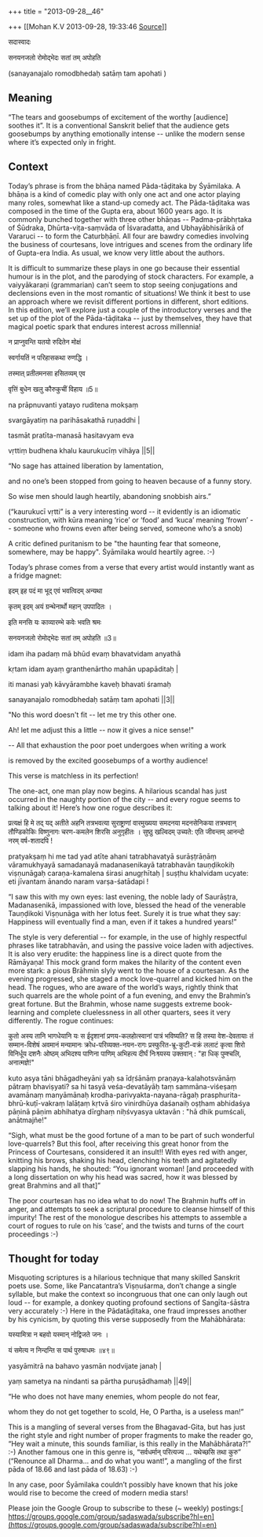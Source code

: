 +++
title = "2013-09-28__46"

+++
[[Mohan K.V	2013-09-28, 19:33:46 [Source](https://groups.google.com/g/sadaswada/c/tconfPA50PU)]]



सदास्वादः



सनयनजलो रोमोद्भेदः सतां तम् अपोहति

(sanayanajalo romodbhedaḥ satāṃ tam apohati )

  

## Meaning

“The tears and goosebumps of excitement of the worthy \[audience\] soothes it”. It is a conventional Sanskrit belief that the audience gets goosebumps by anything emotionally intense -- unlike the modern sense where it’s expected only in fright.

  

## Context

Today’s phrase is from the bhāṇa named Pāda-tāḍitaka by Śyāmilaka. A bhāṇa is a kind of comedic play with only one act and one actor playing many roles, somewhat like a stand-up comedy act. The Pāda-tāḍitaka was composed in the time of the Gupta era, about 1600 years ago. It is commonly bunched together with three other bhāṇas -- Padma-prābhṛtaka of Śūdraka, Dhūrta-viṭa-saṃvāda of Īśvaradatta, and Ubhayābhisārikā of Vararuci -- to form the Caturbḥāṇī. All four are bawdry comedies involving the business of courtesans, love intrigues and scenes from the ordinary life of Gupta-era India. As usual, we know very little about the authors.

  

It is difficult to summarize these plays in one go because their essential humour is in the plot, and the parodying of stock characters. For example, a vaiyyākaraṇi (grammarian) can’t seem to stop seeing conjugations and declensions even in the most romantic of situations! We think it best to use an approach where we revisit different portions in different, short editions. In this edition, we’ll explore just a couple of the introductory verses and the set up of the plot of the Pāda-tāḍitaka -- just by themselves, they have that magical poetic spark that endures interest across millennia!

  

न प्राप्नुवन्ति यतयो रुदितेन मोक्षं

स्वर्गायतिं न परिहासकथा रुणद्धि ।

तस्मात् प्रतीतमनसा हसितव्यम् एव

वृत्तिं बुधेन खलु कौरुकुचीं विहाय ॥5॥

na prāpnuvanti yatayo ruditena mokṣaṃ

svargāyatiṃ na parihāsakathā ruṇaddhi \|

tasmāt pratīta-manasā hasitavyam eva

vṛttiṃ budhena khalu kaurukucīṃ vihāya \|\|5\|\|

  

“No sage has attained liberation by lamentation,

and no one’s been stopped from going to heaven because of a funny story.

So wise men should laugh heartily, abandoning snobbish airs.”

  

(“kaurukucī vṛtti” is a very interesting word -- it evidently is an idiomatic construction, with kūra meaning ‘rice’ or ‘food’ and ‘kuca’ meaning ‘frown’ -- someone who frowns even after being served, someone who’s a snob)

  

A critic defined puritanism to be "the haunting fear that someone, somewhere, may be happy". Śyāmilaka would heartily agree. :-)

  

Today’s phrase comes from a verse that every artist would instantly want as a fridge magnet:

  

इदम् इह पदं मा भूद् एवं भवत्विदम् अन्यथा

कृतम् इदम् अयं ग्रन्थेनार्थो महान् उपपादितः ।

इति मनसि यः काव्यारम्भे कवेः भवति श्रमः

सनयनजलो रोमोद्भेदः सतां तम् अपोहति ॥3॥

idam iha padaṃ mā bhūd evaṃ bhavatvidam anyathā

kṛtam idam ayaṃ granthenārtho mahān upapāditaḥ \|

iti manasi yaḥ kāvyārambhe kaveḥ bhavati śramaḥ

sanayanajalo romodbhedaḥ satāṃ tam apohati \|\|3\|\|

  

"No this word doesn't fit -- let me try this other one.

Ah! let me adjust this a little -- now it gives a nice sense!"

-- All that exhaustion the poor poet undergoes when writing a work

is removed by the excited goosebumps of a worthy audience!

  

This verse is matchless in its perfection!

  

The one-act, one man play now begins. A hilarious scandal has just occurred in the naughty portion of the city -- and every rogue seems to talking about it! Here’s how one rogue describes it:

  

प्रत्यक्षं हि मे तद् यद् अतीते अहनि तत्रभवत्या सुराष्ट्राणां वारमुख्यया समदनया मदनसेनिकया तत्रभवान् तौण्डिकोकिः विष्णुनागः चरण-कमलेन शिरसि अनुगृहीतः । सुष्ठु खल्विदम् उच्यते: एति जीवन्तम् आनन्दो नरम् वर्ष-शतादपि !

pratyakṣaṃ hi me tad yad atīte ahani tatrabhavatyā surāṣṭrāṇāṃ vāramukhyayā samadanayā madanasenikayā tatrabhavān tauṇḍikokiḥ viṣṇunāgaḥ caraṇa-kamalena śirasi anugṛhītaḥ \| suṣṭhu khalvidam ucyate: eti jīvantam ānando naram varṣa-śatādapi ! 

  

“I saw this with my own eyes: last evening, the noble lady of Saurāṣṭra, Madanasenikā, impassioned with love, blessed the head of the venerable Tauṇḍikoki Viṣṇunāga with her lotus feet. Surely it is true what they say: Happiness will eventually find a man, even if it takes a hundred years!”

  

The style is very deferential -- for example, in the use of highly respectful phrases like tatrabhavān, and using the passive voice laden with adjectives. It is also very erudite: the happiness line is a direct quote from the Rāmāyaṇa! This mock grand form makes the hilarity of the content even more stark: a pious Brāhmin slyly went to the house of a courtesan. As the evening progressed, she staged a mock love-quarrel and kicked him on the head. The rogues, who are aware of the world’s ways, rightly think that such quarrels are the whole point of a fun evening, and envy the Brahmin’s great fortune. But the Brahmin, whose name suggests extreme book-learning and complete cluelessness in all other quarters, sees it very differently. The rogue continues:

  

कुतो अस्य तानि भागधेयानि यः स ईदृशानां प्रणय-कलहोत्स्वानां पात्रं भविष्यति? स हि तस्या वेश-देवतायाः तं सम्मान-विशेषं अवमानं मन्यामानः क्रोध-परिव्यक्त-नयन-रागः प्रस्फुरित-भ्रू-कुटी-वक्रं ललाटं कृत्वा शिरो विनिर्धूय दशनैः ओष्ठम् अभिदश्य पाणिना पाणिम् अभिहत्य दीर्घं निःश्व्यस्य उक्तवान् : "हा धिक् पुम्श्चलि, अनात्मज्ञे!"

  

kuto asya tāni bhāgadheyāni yaḥ sa īdṛśānāṃ praṇaya-kalahotsvānāṃ pātraṃ bhaviṣyati? sa hi tasyā veśa-devatāyāḥ taṃ sammāna-viśeṣaṃ avamānaṃ manyāmānaḥ krodha-parivyakta-nayana-rāgaḥ prasphurita-bhrū-kuṭī-vakraṃ lalāṭaṃ kṛtvā śiro vinirdhūya daśanaiḥ oṣṭham abhidaśya pāṇinā pāṇim abhihatya dīrghaṃ niḥśvyasya uktavān : "hā dhik pumścali, anātmajñe!"

  

“Sigh, what must be the good fortune of a man to be part of such wonderful love-quarrels? But this fool, after receiving this great honor from the Princess of Courtesans, considered it an insult!! With eyes red with anger, knitting his brows, shaking his head, clenching his teeth and agitatedly slapping his hands, he shouted: “You ignorant woman! \[and proceeded with a long dissertation on why his head was sacred, how it was blessed by great Brahmins and all that\]”

  

The poor courtesan has no idea what to do now! The Brahmin huffs off in anger, and attempts to seek a scriptural procedure to cleanse himself of this impurity! The rest of the monologue describes his attempts to assemble a court of rogues to rule on his ‘case’, and the twists and turns of the court proceedings :-)

## Thought for today

  

Misquoting scriptures is a hilarious technique that many skilled Sanskrit poets use. Some, like Pancatantra’s Viṣṇuśarma, don’t change a single syllable, but make the context so incongruous that one can only laugh out loud -- for example, a donkey quoting profound sections of Sangīta-śāstra very accurately :-) Here in the Pādatāḍitaka, one fraud impresses another by his cynicism, by quoting this verse supposedly from the Mahābhārata:

  

यस्यामित्रा न बहवो यस्मान् नोद्विजते जनः ।

यं समेत्य न निन्दन्ति स पार्थ पुरुषाधमः ॥४९॥

yasyāmitrā na bahavo yasmān nodvijate janaḥ \|

yaṃ sametya na nindanti sa pārtha puruṣādhamaḥ \|\|49\|\|

  

“He who does not have many enemies, whom people do not fear,

whom they do not get together to scold, He, O Partha, is a useless man!”

  

This is a mangling of several verses from the Bhagavad-Gita, but has just the right style and right number of proper fragments to make the reader go, “Hey wait a minute, this sounds familiar, is this really in the Mahābhārata?!” :-) Another famous one in this genre is, “सर्वधर्मान् परित्यज्य ... यथेच्छसि तथा कुरु” (“Renounce all Dharma… and do what you want!”, a mangling of the first pāda of 18.66 and last pāda of 18.63) :-)

  

In any case, poor Śyāmilaka couldn’t possibly have known that his joke would rise to become the creed of modern media stars!

Please join the Google Group to subscribe to these (\~ weekly) postings:[ https://groups.google.com/group/sadaswada/subscribe?hl=en](https://groups.google.com/group/sadaswada/subscribe?hl=en)  

